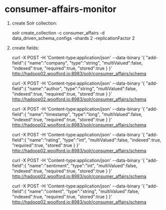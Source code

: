 # consumer-affairs-monitor

1) create Solr collection:

    solr create_collection -c consumer_affairs -d data_driven_schema_configs -shards 2 -replicationFactor 2

2) create fields:

    curl -X POST -H 'Content-type:application/json' --data-binary '{
      "add-field":{
         "name":"company",
         "type":"string",
         "multiValued":false,
         "indexed":true,
         "required":true,
         "stored":true }
    }' http://hadoop02.woolford.io:8983/solr/consumer_affairs/schema


    curl -X POST -H 'Content-type:application/json' --data-binary '{
      "add-field":{
         "name":"author",
         "type":"string",
         "multiValued":false,
         "indexed":true,
         "required":true,
         "stored":true }
    }' http://hadoop02.woolford.io:8983/solr/consumer_affairs/schema


    curl -X POST -H 'Content-type:application/json' --data-binary '{
      "add-field":{
         "name":"timestamp",
         "type":"long",
         "multiValued":false,
         "indexed":true,
         "required":true,
         "stored":true }
    }' http://hadoop02.woolford.io:8983/solr/consumer_affairs/schema


    curl -X POST -H 'Content-type:application/json' --data-binary '{
      "add-field":{
         "name":"rating",
         "type":"int",
         "multiValued":false,
         "indexed":true,
         "required":true,
         "stored":true }
    }' http://hadoop02.woolford.io:8983/solr/consumer_affairs/schema


    curl -X POST -H 'Content-type:application/json' --data-binary '{
      "add-field":{
         "name":"sentiment",
         "type":"int",
         "multiValued":false,
         "indexed":true,
         "required":true,
         "stored":true }
    }' http://hadoop02.woolford.io:8983/solr/consumer_affairs/schema


    curl -X POST -H 'Content-type:application/json' --data-binary '{
      "add-field":{
         "name":"content",
         "type":"string",
         "multiValued":false,
         "indexed":true,
         "required":true,
         "stored":true }
    }' http://hadoop02.woolford.io:8983/solr/consumer_affairs/schema